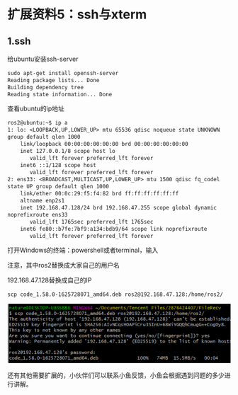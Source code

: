 # 扩展资料5：ssh与xterm

## 1.ssh

给ubuntu安装ssh-server

```shell
sudo apt-get install openssh-server 
Reading package lists... Done
Building dependency tree       
Reading state information... Done
```

查看ubuntu的ip地址

```shell
ros2@ubuntu:~$ ip a
1: lo: <LOOPBACK,UP,LOWER_UP> mtu 65536 qdisc noqueue state UNKNOWN group default qlen 1000
    link/loopback 00:00:00:00:00:00 brd 00:00:00:00:00:00
    inet 127.0.0.1/8 scope host lo
       valid_lft forever preferred_lft forever
    inet6 ::1/128 scope host 
       valid_lft forever preferred_lft forever
2: ens33: <BROADCAST,MULTICAST,UP,LOWER_UP> mtu 1500 qdisc fq_codel state UP group default qlen 1000
    link/ether 00:0c:29:f5:f4:82 brd ff:ff:ff:ff:ff:ff
    altname enp2s1
    inet 192.168.47.128/24 brd 192.168.47.255 scope global dynamic noprefixroute ens33
       valid_lft 1765sec preferred_lft 1765sec
    inet6 fe80::b7fe:7bf9:a134:bdb9/64 scope link noprefixroute 
       valid_lft forever preferred_lft forever
```

打开Windows的终端：powershell或者terminal，输入

注意，其中ros2替换成大家自己的用户名

192.168.47.128替换成自己的IP

```shell
scp code_1.58.0-1625728071_amd64.deb ros2@192.168.47.128:/home/ros2/
```

![image-20210720112841461](扩展资料5：ssh安装/imgs/image-20210720112841461.png)













还有其他需要扩展的，小伙伴们可以联系小鱼反馈，小鱼会根据遇到问题的多少进行讲解。

